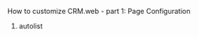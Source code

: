 <properties date="2016-06-24"
/>

How to customize CRM.web - part 1: Page Configuration

1. autolist
